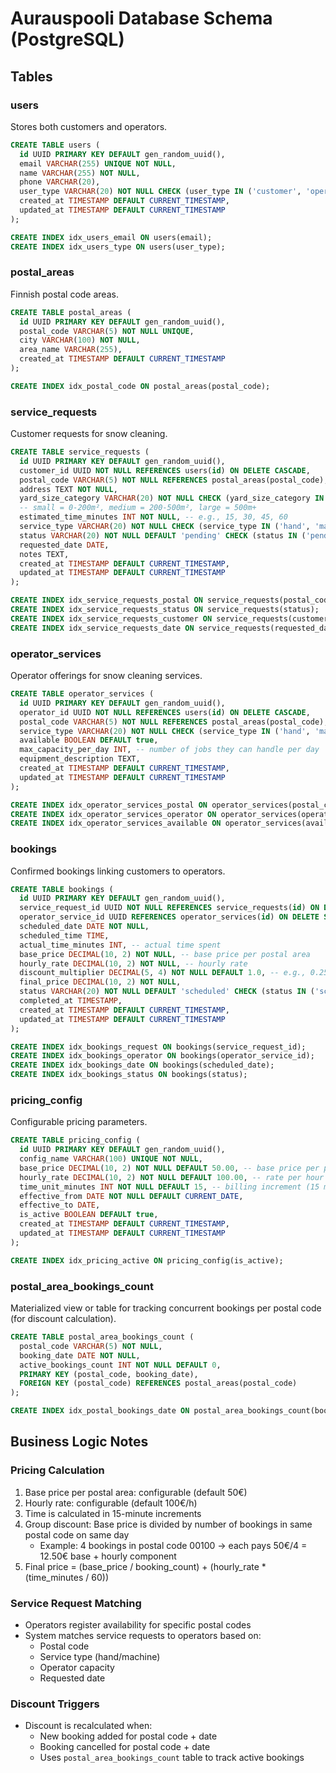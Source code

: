 # Aurauspooli Database Schema (PostgreSQL)

## Tables

### users
Stores both customers and operators.

```sql
CREATE TABLE users (
  id UUID PRIMARY KEY DEFAULT gen_random_uuid(),
  email VARCHAR(255) UNIQUE NOT NULL,
  name VARCHAR(255) NOT NULL,
  phone VARCHAR(20),
  user_type VARCHAR(20) NOT NULL CHECK (user_type IN ('customer', 'operator')),
  created_at TIMESTAMP DEFAULT CURRENT_TIMESTAMP,
  updated_at TIMESTAMP DEFAULT CURRENT_TIMESTAMP
);

CREATE INDEX idx_users_email ON users(email);
CREATE INDEX idx_users_type ON users(user_type);
```

### postal_areas
Finnish postal code areas.

```sql
CREATE TABLE postal_areas (
  id UUID PRIMARY KEY DEFAULT gen_random_uuid(),
  postal_code VARCHAR(5) NOT NULL UNIQUE,
  city VARCHAR(100) NOT NULL,
  area_name VARCHAR(255),
  created_at TIMESTAMP DEFAULT CURRENT_TIMESTAMP
);

CREATE INDEX idx_postal_code ON postal_areas(postal_code);
```

### service_requests
Customer requests for snow cleaning.

```sql
CREATE TABLE service_requests (
  id UUID PRIMARY KEY DEFAULT gen_random_uuid(),
  customer_id UUID NOT NULL REFERENCES users(id) ON DELETE CASCADE,
  postal_code VARCHAR(5) NOT NULL REFERENCES postal_areas(postal_code),
  address TEXT NOT NULL,
  yard_size_category VARCHAR(20) NOT NULL CHECK (yard_size_category IN ('small', 'medium', 'large')),
  -- small = 0-200m², medium = 200-500m², large = 500m+
  estimated_time_minutes INT NOT NULL, -- e.g., 15, 30, 45, 60
  service_type VARCHAR(20) NOT NULL CHECK (service_type IN ('hand', 'machine', 'both')),
  status VARCHAR(20) NOT NULL DEFAULT 'pending' CHECK (status IN ('pending', 'confirmed', 'assigned', 'completed', 'cancelled')),
  requested_date DATE,
  notes TEXT,
  created_at TIMESTAMP DEFAULT CURRENT_TIMESTAMP,
  updated_at TIMESTAMP DEFAULT CURRENT_TIMESTAMP
);

CREATE INDEX idx_service_requests_postal ON service_requests(postal_code);
CREATE INDEX idx_service_requests_status ON service_requests(status);
CREATE INDEX idx_service_requests_customer ON service_requests(customer_id);
CREATE INDEX idx_service_requests_date ON service_requests(requested_date);
```

### operator_services
Operator offerings for snow cleaning services.

```sql
CREATE TABLE operator_services (
  id UUID PRIMARY KEY DEFAULT gen_random_uuid(),
  operator_id UUID NOT NULL REFERENCES users(id) ON DELETE CASCADE,
  postal_code VARCHAR(5) NOT NULL REFERENCES postal_areas(postal_code),
  service_type VARCHAR(20) NOT NULL CHECK (service_type IN ('hand', 'machine', 'both')),
  available BOOLEAN DEFAULT true,
  max_capacity_per_day INT, -- number of jobs they can handle per day
  equipment_description TEXT,
  created_at TIMESTAMP DEFAULT CURRENT_TIMESTAMP,
  updated_at TIMESTAMP DEFAULT CURRENT_TIMESTAMP
);

CREATE INDEX idx_operator_services_postal ON operator_services(postal_code);
CREATE INDEX idx_operator_services_operator ON operator_services(operator_id);
CREATE INDEX idx_operator_services_available ON operator_services(available);
```

### bookings
Confirmed bookings linking customers to operators.

```sql
CREATE TABLE bookings (
  id UUID PRIMARY KEY DEFAULT gen_random_uuid(),
  service_request_id UUID NOT NULL REFERENCES service_requests(id) ON DELETE CASCADE,
  operator_service_id UUID REFERENCES operator_services(id) ON DELETE SET NULL,
  scheduled_date DATE NOT NULL,
  scheduled_time TIME,
  actual_time_minutes INT, -- actual time spent
  base_price DECIMAL(10, 2) NOT NULL, -- base price per postal area
  hourly_rate DECIMAL(10, 2) NOT NULL, -- hourly rate
  discount_multiplier DECIMAL(5, 4) NOT NULL DEFAULT 1.0, -- e.g., 0.25 if 4 people in area
  final_price DECIMAL(10, 2) NOT NULL,
  status VARCHAR(20) NOT NULL DEFAULT 'scheduled' CHECK (status IN ('scheduled', 'in_progress', 'completed', 'cancelled')),
  completed_at TIMESTAMP,
  created_at TIMESTAMP DEFAULT CURRENT_TIMESTAMP,
  updated_at TIMESTAMP DEFAULT CURRENT_TIMESTAMP
);

CREATE INDEX idx_bookings_request ON bookings(service_request_id);
CREATE INDEX idx_bookings_operator ON bookings(operator_service_id);
CREATE INDEX idx_bookings_date ON bookings(scheduled_date);
CREATE INDEX idx_bookings_status ON bookings(status);
```

### pricing_config
Configurable pricing parameters.

```sql
CREATE TABLE pricing_config (
  id UUID PRIMARY KEY DEFAULT gen_random_uuid(),
  config_name VARCHAR(100) UNIQUE NOT NULL,
  base_price DECIMAL(10, 2) NOT NULL DEFAULT 50.00, -- base price per postal area
  hourly_rate DECIMAL(10, 2) NOT NULL DEFAULT 100.00, -- rate per hour
  time_unit_minutes INT NOT NULL DEFAULT 15, -- billing increment (15 min)
  effective_from DATE NOT NULL DEFAULT CURRENT_DATE,
  effective_to DATE,
  is_active BOOLEAN DEFAULT true,
  created_at TIMESTAMP DEFAULT CURRENT_TIMESTAMP,
  updated_at TIMESTAMP DEFAULT CURRENT_TIMESTAMP
);

CREATE INDEX idx_pricing_active ON pricing_config(is_active);
```

### postal_area_bookings_count
Materialized view or table for tracking concurrent bookings per postal code (for discount calculation).

```sql
CREATE TABLE postal_area_bookings_count (
  postal_code VARCHAR(5) NOT NULL,
  booking_date DATE NOT NULL,
  active_bookings_count INT NOT NULL DEFAULT 0,
  PRIMARY KEY (postal_code, booking_date),
  FOREIGN KEY (postal_code) REFERENCES postal_areas(postal_code)
);

CREATE INDEX idx_postal_bookings_date ON postal_area_bookings_count(booking_date);
```

## Business Logic Notes

### Pricing Calculation
1. Base price per postal area: configurable (default 50€)
2. Hourly rate: configurable (default 100€/h)
3. Time is calculated in 15-minute increments
4. Group discount: Base price is divided by number of bookings in same postal code on same day
   - Example: 4 bookings in postal code 00100 → each pays 50€/4 = 12.50€ base + hourly component
5. Final price = (base_price / booking_count) + (hourly_rate * (time_minutes / 60))

### Service Request Matching
- Operators register availability for specific postal codes
- System matches service requests to operators based on:
  - Postal code
  - Service type (hand/machine)
  - Operator capacity
  - Requested date

### Discount Triggers
- Discount is recalculated when:
  - New booking added for postal code + date
  - Booking cancelled for postal code + date
  - Uses `postal_area_bookings_count` table to track active bookings
